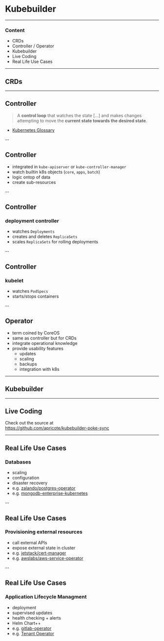 # Kubebuilder

---

### Content

- CRDs
- Controller / Operator
- Kubebuilder
- Live Coding
- Real Life Use Cases

---

## CRDs

---

## Controller

> A **control loop** that watches the state [...] and makes changes attempting to move the **current state towards the desired state**.

- [Kubernetes Glossary](https://kubernetes.io/docs/reference/glossary/?fundamental=true#term-controller)

--

## Controller

- integrated in `kube-apiserver` or `kube-controller-manager`
- watch builtin k8s objects (`core`, `apps`, `batch`)
- logic ontop of data
- create sub-resources

--

## Controller

### deployment controller

- watches `Deployments`
- creates and deletes `ReplicaSets`
- scales `ReplicaSets` for rolling deployments

--

## Controller

### kubelet

- watches `PodSpecs`
- starts/stops containers

--

## Operator

- term coined by CoreOS
- same as controller but for CRDs
- integrate operational knowledge
- provide usability features
  - updates
  - scaling
  - backups
  - integration with k8s

---

## Kubebuilder

---

## Live Coding

Check out the source at  
https://github.com/apricote/kubebuilder-poke-sync

---

## Real Life Use Cases

### Databases

- scaling
- configuration
- disaster recovery
- e.g. [zalando/postgres-operator](https://github.com/zalando/postgres-operator)
- e.g. [mongodb-enterprise-kubernetes](https://github.com/mongodb/mongodb-enterprise-kubernetes)

--

## Real Life Use Cases

### Provisioning external resources

- call external APIs
- expose external state in cluster
- e.g. [jetstack/cert-manager](https://github.com/jetstack/cert-manager)
- e.g. [awslabs/aws-service-operator](https://github.com/awslabs/aws-service-operator)

--

## Real Life Use Cases

### Application Lifecycle Managment

- deployment
- supervised updates
- health checking + alerts
- Helm Chart++
- e.g. [gitlab-operator](https://gitlab.com/charts/components/gitlab-operator)
- e.g. [Tenant Operator](https://blog.kolide.com/using-a-kubernetes-operator-to-manage-tenancy-in-a-b2b-saas-app-250f1c9416ce)

